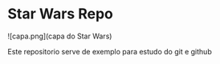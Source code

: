 # Star Wars Repo

![capa.png](capa do Star Wars)

Este repositorio serve de exemplo para estudo do git e github
